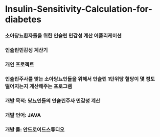 # Insulin-Sensitivity-Calculation-for-diabetes
### 소아당뇨환자들을 위한 인슐린 민감성 계산 어플리케이션
### 인슐린민감성 계산기
### 개인 프로젝트
### 인슐린주사를 맞는 소아당뇨인들을 위해서 인슐린 1단위당 혈당이 몇 정도 떨어지는지 계산해주는 프로그램
### 개발 목적: 당뇨인들의 인슐린주사 민감성 계산
### 개발 언어: JAVA
### 개발 툴: 안드로이드스튜디오

